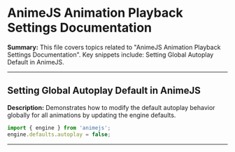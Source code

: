 # AnimeJS Animation Playback Settings Documentation

**Summary:** This file covers topics related to "AnimeJS Animation Playback Settings Documentation". Key snippets include: Setting Global Autoplay Default in AnimeJS.

---

## Setting Global Autoplay Default in AnimeJS

**Description:** Demonstrates how to modify the default autoplay behavior globally for all animations by updating the engine defaults.

```javascript
import { engine } from 'animejs';
engine.defaults.autoplay = false;
```

---
